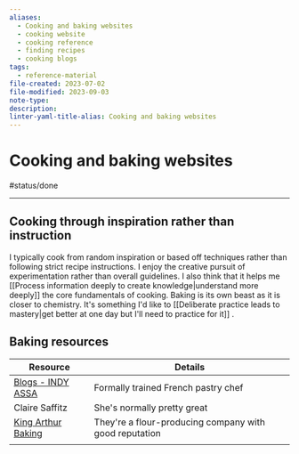 ```yaml
---
aliases:
  - Cooking and baking websites
  - cooking website
  - cooking reference
  - finding recipes
  - cooking blogs
tags:
  - reference-material
file-created: 2023-07-02
file-modified: 2023-09-03
note-type: 
description: 
linter-yaml-title-alias: Cooking and baking websites
---
```


# Cooking and baking websites

#status/done

---

## Cooking through inspiration rather than instruction

I typically cook from random inspiration or based off techniques rather than following strict recipe instructions. I enjoy the creative pursuit of experimentation rather than overall guidelines. I also think that it helps me [[Process information deeply to create knowledge|understand more deeply]] the core fundamentals of cooking. Baking is its own beast as it is closer to chemistry. It's something I'd like to [[Deliberate practice leads to mastery|get better at one day but I'll need to practice for it]] .

## Baking resources

| Resource                                                                     | Details                                                |
| ---------------------------------------------------------------------------- | ------------------------------------------------------ |
| [Blogs - INDY ASSA](https://indyassa.com/blogs/)                             | Formally trained French pastry chef                    |
| Claire Saffitz                                                               | She's normally pretty great                            |
| [King Arthur Baking](https://www.kingarthurbaking.com/blog/category/recipes) | They're a flour-producing company with good reputation |
|                                                                              |                                                        |
